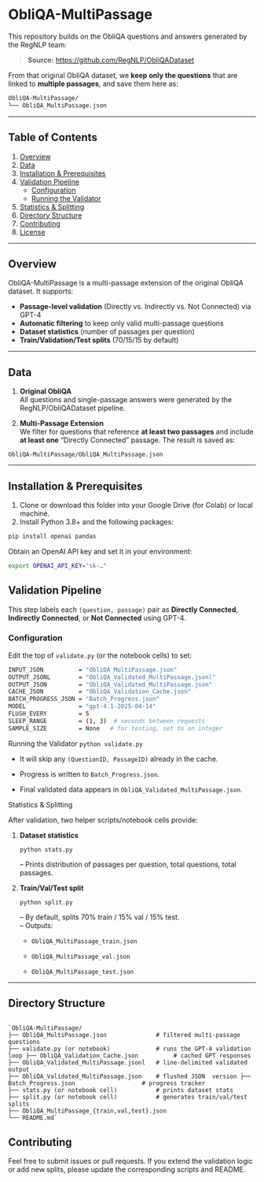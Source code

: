 
# ObliQA-MultiPassage

This repository builds on the ObliQA questions and answers generated by the RegNLP team:  
> **Source:** https://github.com/RegNLP/ObliQADataset  

From that original ObliQA dataset, we **keep only the questions** that are linked to **multiple passages**, and save them here as:

```bash
ObliQA-MultiPassage/  
└── ObliQA_MultiPassage.json
```
---

## Table of Contents

1. [Overview](#overview)  
2. [Data](#data)  
3. [Installation & Prerequisites](#installation--prerequisites)  
4. [Validation Pipeline](#validation-pipeline)  
   - [Configuration](#configuration)  
   - [Running the Validator](#running-the-validator)  
5. [Statistics & Splitting](#statistics--splitting)  
6. [Directory Structure](#directory-structure)  
7. [Contributing](#contributing)  
8. [License](#license)  

---

## Overview

ObliQA-MultiPassage is a multi-passage extension of the original ObliQA dataset. It supports:

- **Passage-level validation** (Directly vs. Indirectly vs. Not Connected) via GPT-4  
- **Automatic filtering** to keep only valid multi-passage questions  
- **Dataset statistics** (number of passages per question)  
- **Train/Validation/Test splits** (70/15/15 by default)  

---

## Data

1. **Original ObliQA**  
   All questions and single-passage answers were generated by the RegNLP/ObliQADataset pipeline.

2. **Multi-Passage Extension**  
   We filter for questions that reference **at least two passages** and include **at least one** “Directly Connected” passage. The result is saved as:

`ObliQA-MultiPassage/ObliQA_MultiPassage.json`

---

## Installation & Prerequisites

1. Clone or download this folder into your Google Drive (for Colab) or local machine.  
2. Install Python 3.8+ and the following packages:

```bash
pip install openai pandas
```

Obtain an OpenAI API key and set it in your environment:
```bash
export OPENAI_API_KEY="sk-…"
```

## Validation Pipeline

This step labels each `(question, passage)` pair as **Directly Connected**, **Indirectly Connected**, or **Not Connected** using GPT-4.

### Configuration

Edit the top of `validate.py` (or the notebook cells) to set:
```bash
INPUT_JSON          = "ObliQA_MultiPassage.json"
OUTPUT_JSONL        = "ObliQA_Validated_MultiPassage.jsonl"
OUTPUT_JSON         = "ObliQA_Validated_MultiPassage.json"
CACHE_JSON          = "ObliQA_Validation_Cache.json"
BATCH_PROGRESS_JSON = "Batch_Progress.json"
MODEL               = "gpt-4.1-2025-04-14"
FLUSH_EVERY         = 5
SLEEP_RANGE         = (1, 3)  # seconds between requests
SAMPLE_SIZE         = None   # for testing, set to an integer
```
Running the Validator
`python validate.py`

-   It will skip any `(QuestionID, PassageID)` already in the cache.
    
-   Progress is written to `Batch_Progress.json`.
    
-   Final validated data appears in `ObliQA_Validated_MultiPassage.json`.

Statistics & Splitting

After validation, two helper scripts/notebook cells provide:

1.  **Dataset statistics**
    
    `python stats.py` 
    
    – Prints distribution of passages per question, total questions, total passages.
    
2.  **Train/Val/Test split**
    
    `python split.py` 
    
    – By default, splits 70% train / 15% val / 15% test.  
    – Outputs:
    
    -   `ObliQA_MultiPassage_train.json`
        
    -   `ObliQA_MultiPassage_val.json`
        
    -   `ObliQA_MultiPassage_test.json`
        

----------

## Directory Structure

```pgsql

`ObliQA-MultiPassage/
├── ObliQA_MultiPassage.json              # filtered multi-passage questions
├── validate.py (or notebook)             # runs the GPT-4 validation loop ├── ObliQA_Validation_Cache.json          # cached GPT responses
├── ObliQA_Validated_MultiPassage.jsonl   # line-delimited validated output
├── ObliQA_Validated_MultiPassage.json    # flushed JSON  version ├── Batch_Progress.json                   # progress tracker
├── stats.py (or notebook cell)           # prints dataset stats
├── split.py (or notebook cell)           # generates train/val/test splits
├── ObliQA_MultiPassage_{train,val,test}.json
└── README.md`
```
## Contributing

Feel free to submit issues or pull requests. If you extend the validation logic or add new splits, please update the corresponding scripts and README.


